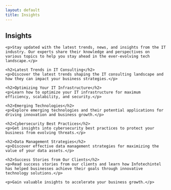 ```yaml
---
layout: default
title: Insights
---
```


<section id="content">
    <h1>Insights</h1>

    <p>Stay updated with the latest trends, news, and insights from the IT industry. Our experts share their knowledge and perspectives on various topics to help you stay ahead in the ever-evolving tech landscape.</p>

    <h2>Latest Trends in IT Consulting</h2>
    <p>Discover the latest trends shaping the IT consulting landscape and how they can impact your business strategies.</p>

    <h2>Optimizing Your IT Infrastructure</h2>
    <p>Learn how to optimize your IT infrastructure for maximum efficiency, scalability, and security.</p>

    <h2>Emerging Technologies</h2>
    <p>Explore emerging technologies and their potential applications for driving innovation and business growth.</p>

    <h2>Cybersecurity Best Practices</h2>
    <p>Get insights into cybersecurity best practices to protect your business from evolving threats.</p>

    <h2>Data Management Strategies</h2>
    <p>Discover effective data management strategies for maximizing the value of your data assets.</p>

    <h2>Success Stories from Our Clients</h2>
    <p>Read success stories from our clients and learn how Infotechintel has helped businesses achieve their goals through innovative technology solutions.</p>

    <p>Gain valuable insights to accelerate your business growth.</p>
</section>
